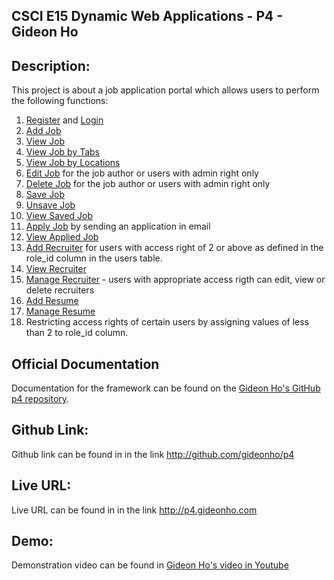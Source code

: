 ## CSCI E15 Dynamic Web Applications - P4 - Gideon Ho

## Description:
This project is about a job application portal which allows users to perform the following functions:

1. [Register](http://p4.gideonho.com/register) and [Login](http://p4.gideonho.com/login)
2. [Add Job](http://p4.gideonho.com/jobs/create)
3. [View Job](http://p4.gideonho.com/jobs/show/1)
4. [View Job by Tabs](http://p4.gideonho.com/jobs/tag/2)
5. [View Job by Locations](http://p4.gideonho.com/jobs/location/3)
6. [Edit Job](http://p4.gideonho.com/jobs/edit/1) for the job author or users with admin right only
7. [Delete Job](http://p4.gideonho.com/jobs/delete/1) for the job author or users with admin right only
8. [Save Job](http://p4.gideonho.com/jobs/save/1)
9. [Unsave Job](http://p4.gideonho.com/jobs/unsave/2)
10. [View Saved Job](http://p4.gideonho.com/jobs/saved/3)
11. [Apply Job](http://p4.gideonho.com/jobs/apply/1) by sending an application in email
12. [View Applied Job](http://p4.gideonho.com/jobs/applied/3)
13. [Add Recruiter](http://p4.gideonho.com/recruiters/create) for users with access right of 2 or above as defined in the role_id column in the users table.
14. [View Recruiter](http://p4.gideonho.com/recruiters/show/1)
15. [Manage Recruiter](http://p4.gideonho.com/recruiters/show) - users with appropriate access rigth can edit, view or delete recruiters
16. [Add Resume](http://p4.gideonho.com/candidates/create)
17. [Manage Resume](http://p4.gideonho.com/candidates/edit/3)
18. Restricting access rights of certain users by assigning values of less than 2 to role_id column.

## Official Documentation
Documentation for the framework can be found on the [Gideon Ho's GitHub p4 repository](https://github.com/gideonho/p4).

## Github Link:
Github link can be found in in the link <http://github.com/gideonho/p4>

## Live URL:
Live URL can be found in in the link <http://p4.gideonho.com>

## Demo:
Demonstration video can be found in [Gideon Ho's video in Youtube](https://youtu.be/T2dvmY5GlNQ)